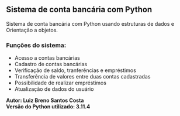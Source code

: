 ## Sistema de conta bancária com Python

Sistema de conta bancária com Python usando estruturas de dados e Orientação
a objetos.

### Funções do sistema:
* Acesso a contas bancárias
* Cadastro de contas bancárias
* Verificação de saldo, tranferências e empréstimos
* Transferência de valores entre duas contas cadastradas
* Possibilidade de realizar empréstimos
* Atualização de dados do usuário


__Autor: Luiz Breno Santos Costa__    
__Versão do Python utilizado: 3.11.4__